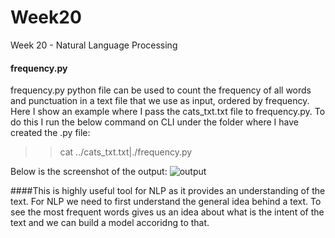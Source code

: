 # Week20
Week 20 - Natural Language Processing

#### frequency.py
frequency.py python file can be used to count the frequency of all words and punctuation in a text file that we use as input, ordered by frequency.
Here I show an example where I pass the cats_txt.txt file to frequency.py.
To do this I run the below command on CLI under the folder where I have created the .py file:
>>cat ../cats_txt.txt|./frequency.py

Below is the screenshot of the output:
![output](https://user-images.githubusercontent.com/90784468/154394887-99487402-c464-43c7-b488-4033d1023b74.png)

####This is highly useful tool for NLP as it provides an understanding of the text. For NLP we need to first understand the general idea behind a text. To see the most frequent words gives us an idea about what is the intent of the text and we can build a model accoridng to that. 

